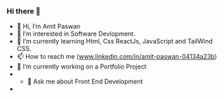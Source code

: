 ### Hi there 👋
- 👋 Hi, I’m Amit Paswan
- 👀 I’m interested in Software Devlopment.
- 🌱 I’m currently learning Html, Css ReactJs, JavaScript and TailWind CSS.
- 📫 How to reach me (www.linkedin.com/in/amit-paswan-04134a23b)
- 🔭 I’m currently working on a Portfolio Project
- - 💬 Ask me about Front End Development
- 



<!--
**AmitPaswan18/AmitPaswan18** is a ✨ _special_ ✨ repository because its `README.md` (this file) appears on your GitHub profile.

Here are some ideas to get you started:


- 🌱 I’m currently learning ...
- 👯 I’m looking to collaborate on ...
- 🤔 I’m looking for help with ...
- 💬 Ask me about ...
- 📫 How to reach me: ...
- 😄 Pronouns: ...
- ⚡ Fun fact: ...
-->
